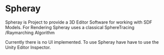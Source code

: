 # Spheray
Spheray is Project to provide a 3D Editor Software for working with SDF Models.
For Rendering Spheray uses a classical SphereTracing /Raymarching Algorithm

Currently there is no UI implemented. To use Spheray have have to use the Unity Editor Inspector.

